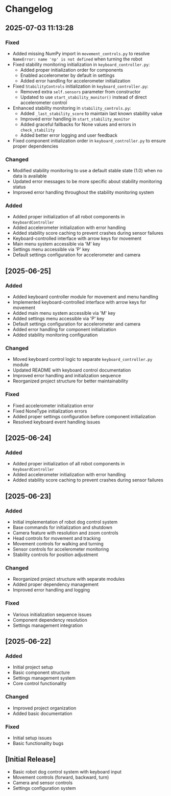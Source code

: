 # Changelog

## 2025-07-03 11:13:28 

### Fixed
- Added missing NumPy import in `movement_controls.py` to resolve `NameError: name 'np' is not defined` when turning the robot
- Fixed stability monitoring initialization in `keyboard_controller.py`:
  - Added proper initialization order for components
  - Enabled accelerometer by default in settings
  - Added error handling for accelerometer initialization
- Fixed `StabilityControls` initialization in `keyboard_controller.py`:
  - Removed extra `self.sensors` parameter from constructor
  - Updated to use `start_stability_monitor()` instead of direct accelerometer control
- Enhanced stability monitoring in `stability_controls.py`:
  - Added `_last_stability_score` to maintain last known stability value
  - Improved error handling in `start_stability_monitor`
  - Added graceful fallbacks for None values and errors in `check_stability`
  - Added better error logging and user feedback
- Fixed component initialization order in `keyboard_controller.py` to ensure proper dependencies

### Changed
- Modified stability monitoring to use a default stable state (1.0) when no data is available
- Updated error messages to be more specific about stability monitoring status
- Improved error handling throughout the stability monitoring system

### Added
- Added proper initialization of all robot components in `KeyboardController`
- Added accelerometer initialization with error handling
- Added stability score caching to prevent crashes during sensor failures
- Keyboard-controlled interface with arrow keys for movement
- Main menu system accessible via 'M' key
- Settings menu accessible via 'P' key
- Default settings configuration for accelerometer and camera

## [2025-06-25]

### Added
- Added keyboard controller module for movement and menu handling
- Implemented keyboard-controlled interface with arrow keys for movement
- Added main menu system accessible via 'M' key
- Added settings menu accessible via 'P' key
- Default settings configuration for accelerometer and camera
- Added error handling for component initialization
- Added stability monitoring configuration

### Changed
- Moved keyboard control logic to separate `keyboard_controller.py` module
- Updated README with keyboard control documentation
- Improved error handling and initialization sequence
- Reorganized project structure for better maintainability

### Fixed
- Fixed accelerometer initialization error
- Fixed NoneType initialization errors
- Added proper settings configuration before component initialization
- Resolved keyboard event handling issues

## [2025-06-24]

### Added
- Added proper initialization of all robot components in `KeyboardController`
- Added accelerometer initialization with error handling
- Added stability score caching to prevent crashes during sensor failures

## [2025-06-23]

### Added
- Initial implementation of robot dog control system
- Base commands for initialization and shutdown
- Camera feature with resolution and zoom controls
- Head controls for movement and tracking
- Movement controls for walking and turning
- Sensor controls for accelerometer monitoring
- Stability controls for position adjustment

### Changed
- Reorganized project structure with separate modules
- Added proper dependency management
- Improved error handling and logging

### Fixed
- Various initialization sequence issues
- Component dependency resolution
- Settings management integration

## [2025-06-22]

### Added
- Initial project setup
- Basic component structure
- Settings management system
- Core control functionality

### Changed
- Improved project organization
- Added basic documentation

### Fixed
- Initial setup issues
- Basic functionality bugs

## [Initial Release]
- Basic robot dog control system with keyboard input
- Movement controls (forward, backward, turn)
- Camera and sensor controls
- Settings configuration system